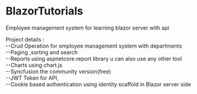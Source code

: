 # BlazorTutorials
Employee management system for learning blazor server with api

Project details :<br />
--Crud Operation for employee management system with departments <br />
--Paging ,sorting and search  <br />
--Reports using aspnetcore.report library u can also use any other tool  <br />
--Charts using chart.js <br />
--Syncfusion the community version(free) <br />
--JWT Token for API, <br />
--Cookie based authentication using identity scaffold in Blazor server side  <br />

